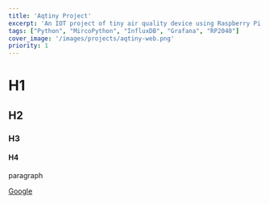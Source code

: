 ```yaml
---
title: 'Aqtiny Project'
excerpt: 'An IOT project of tiny air quality device using Raspberry Pi Pico.'
tags: ["Python", "MircoPython", "InfluxDB", "Grafana", "RP2040"]
cover_image: '/images/projects/aqtiny-web.png'
priority: 1
---
```


# H1
## H2
### H3
#### H4

paragraph

[Google](https://www.google.com)